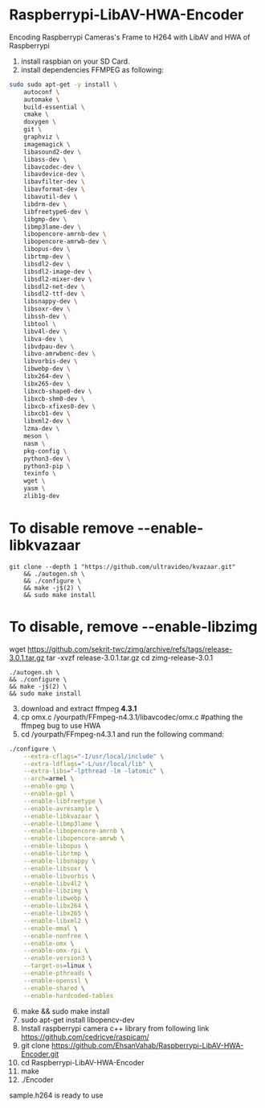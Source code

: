 

# Raspberrypi-LibAV-HWA-Encoder
Encoding Raspberrypi Cameras's Frame to H264 with LibAV and HWA of Raspberrypi

1. install raspbian on your SD Card.
2. install dependencies FFMPEG as following:

```bash
sudo sudo apt-get -y install \
    autoconf \
    automake \
    build-essential \
    cmake \
    doxygen \
    git \
    graphviz \
    imagemagick \
    libasound2-dev \
    libass-dev \
    libavcodec-dev \
    libavdevice-dev \
    libavfilter-dev \
    libavformat-dev \
    libavutil-dev \
    libdrm-dev \
    libfreetype6-dev \
    libgmp-dev \
    libmp3lame-dev \
    libopencore-amrnb-dev \
    libopencore-amrwb-dev \
    libopus-dev \
    librtmp-dev \
    libsdl2-dev \
    libsdl2-image-dev \
    libsdl2-mixer-dev \
    libsdl2-net-dev \
    libsdl2-ttf-dev \
    libsnappy-dev \
    libsoxr-dev \
    libssh-dev \
    libtool \
    libv4l-dev \
    libva-dev \
    libvdpau-dev \
    libvo-amrwbenc-dev \
    libvorbis-dev \
    libwebp-dev \
    libx264-dev \
    libx265-dev \
    libxcb-shape0-dev \
    libxcb-shm0-dev \
    libxcb-xfixes0-dev \
    libxcb1-dev \
    libxml2-dev \
    lzma-dev \
    meson \
    nasm \
    pkg-config \
    python3-dev \
    python3-pip \
    texinfo \
    wget \
    yasm \
    zlib1g-dev
```

# To disable remove --enable-libkvazaar

    git clone --depth 1 "https://github.com/ultravideo/kvazaar.git" 
        && ./autogen.sh \
        && ./configure \
        && make -j$(2) \
        && sudo make install

# To disable, remove --enable-libzimg
wget https://github.com/sekrit-twc/zimg/archive/refs/tags/release-3.0.1.tar.gz
tar -xvzf release-3.0.1.tar.gz
cd zimg-release-3.0.1

    ./autogen.sh \
    && ./configure \
    && make -j$(2) \
    && sudo make install



3. download and extract ffmpeg **4.3.1**
4. cp omx.c  /yourpath/FFmpeg-n4.3.1/libavcodec/omx.c #pathing the ffmpeg bug to use HWA
5. cd /yourpath/FFmpeg-n4.3.1 and run the following command:

```bash
./configure \
    --extra-cflags="-I/usr/local/include" \
    --extra-ldflags="-L/usr/local/lib" \
    --extra-libs="-lpthread -lm -latomic" \
    --arch=armel \
    --enable-gmp \
    --enable-gpl \
    --enable-libfreetype \
    --enable-avresample \
    --enable-libkvazaar \
    --enable-libmp3lame \
    --enable-libopencore-amrnb \
    --enable-libopencore-amrwb \
    --enable-libopus \
    --enable-librtmp \
    --enable-libsnappy \
    --enable-libsoxr \
    --enable-libvorbis \
    --enable-libv4l2 \
    --enable-libzimg \
    --enable-libwebp \
    --enable-libx264 \
    --enable-libx265 \
    --enable-libxml2 \
    --enable-mmal \
    --enable-nonfree \
    --enable-omx \
    --enable-omx-rpi \
    --enable-version3 \
    --target-os=linux \
    --enable-pthreads \
    --enable-openssl \
    --enable-shared \
    --enable-hardcoded-tables
```


6. make && sudo make install
7.  sudo apt-get install libopencv-dev
8. Install raspberrypi camera c++ library from following link https://github.com/cedricve/raspicam/
9. git clone https://github.com/EhsanVahab/Raspberrypi-LibAV-HWA-Encoder.git
11. cd  Raspberrypi-LibAV-HWA-Encoder
12. make
13. ./Encoder

sample.h264 is ready to use


